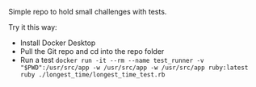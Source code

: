 Simple repo to hold small challenges with tests.

Try it this way:
* Install Docker Desktop
* Pull the Git repo and cd into the repo folder
* Run a test `docker run -it --rm --name test_runner -v "$PWD":/usr/src/app -w /usr/src/app -w /usr/src/app ruby:latest ruby ./longest_time/longest_time_test.rb`